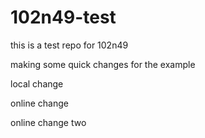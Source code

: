 # 102n49-test
this is a test repo for 102n49

making some quick changes for the example


local change

online change

online change two
